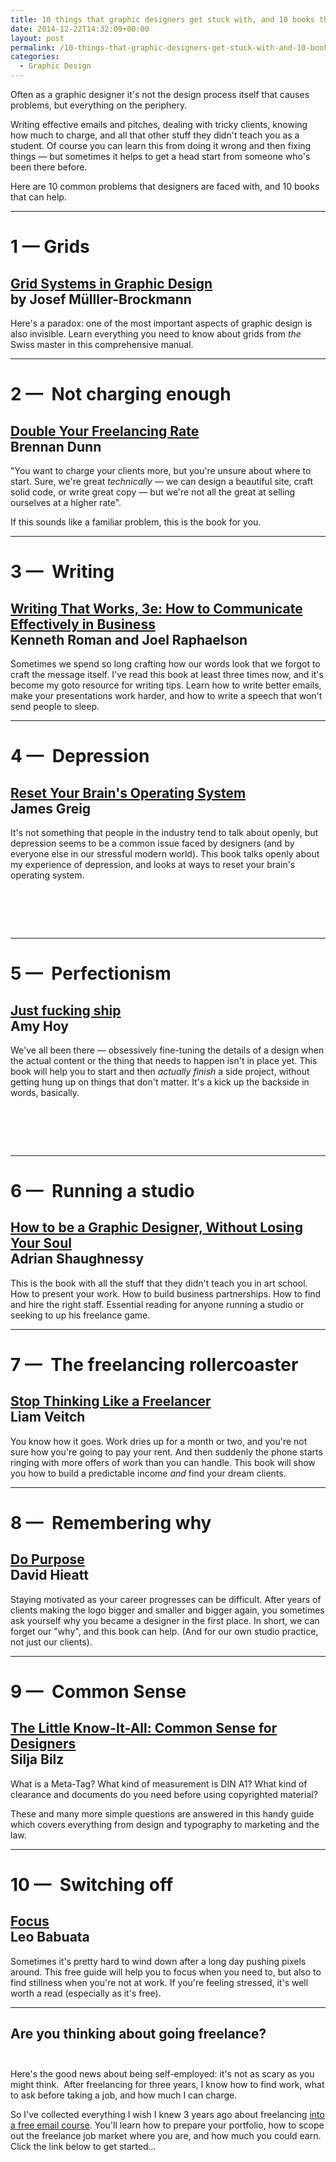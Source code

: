 ```yaml
---
title: 10 things that graphic designers get stuck with, and 10 books that can help
date: 2014-12-22T14:32:09+00:00
layout: post
permalink: /10-things-that-graphic-designers-get-stuck-with-and-10-books-that-can-help/
categories:
  - Graphic Design
---
```

<p>Often as a graphic designer it's not the design process itself that causes problems, but&nbsp;everything on the periphery.</p><p>Writing effective emails and pitches, dealing with tricky clients, knowing how much to charge, and all that other stuff they didn't teach you as a student.&nbsp;Of course you can learn this from doing it wrong and then fixing things — but sometimes it helps to get a head start from someone who's been there before.</p><p>Here are 10 common problems that designers are faced with, and 10 books that can help.</p>

<hr /><h1>1 —&nbsp;Grids</h1> 

<h2><a href="#"><span href="http://www.amazon.co.uk/Grid-Systems-Graphic-Design-Communication/dp/3721201450/?tag=greig-21">Grid Systems in Graphic Design</span></a><br />by Josef Mülller-Brockmann</h2><p>Here's a paradox: one of the most important aspects of graphic design is also invisible. Learn everything you need to know about grids from <em>the</em> Swiss master in this comprehensive manual.</p><hr /><h1 id="yui_3_17_2_5_1419254654824_21134">2 — &nbsp;Not charging enough</h1><h2><a href="http://doubleyourfreelancing.com/rate/">Double Your Freelancing Rate</a><br />Brennan Dunn</h2><p dir="ltr"><span>"You want to charge your clients more, but you're unsure about where to start. Sure, we're great&nbsp;</span><em>technically</em><span>&nbsp;—&nbsp;we can design a beautiful site, craft solid code, or write great copy —&nbsp;but we're not all the great at selling ourselves at a higher rate".</span></p><p dir="ltr"><span>If this sounds like a familiar problem, this is the book for you.</span></p> 

  <hr /><h1>3 — &nbsp;Writing</h1><h2><a href="http://www.amazon.co.uk/dp/0060956437/ref=rdr_ext_tmb?tag=greig-21">Writing That Works, 3e: How to Communicate Effectively in Business</a><br />Kenneth Roman and Joel Raphaelson</h2><p><span>Sometimes we spend so long crafting how our words look that we forgot to craft the message itself. I've read this book at least three times now, and it's become my goto resource for writing tips. Learn how to write better emails, make your presentations work harder, and how to write a speech that won't send people to sleep.</span></p> 

<hr /><h1>4 — &nbsp;Depression</h1> 

<h2><a href="https://gumroad.com/l/reset-your-brain">Reset Your Brain's Operating System</a><br />James Greig</h2><p><span>It's not something that people in the industry tend to talk about openly, but depression seems to be a common issue faced by designers (and by everyone else in our stressful modern world). This book talks openly about my experience of depression, and looks at ways to reset your brain's operating system.</span></p><h1> </h1><hr /><h1>5 — &nbsp;Perfectionism</h1> 

<h2><a href="https://unicornfree.com/just-fucking-ship">J</a><a href="https://unicornfree.com/just-fucking-ship">ust fucking ship</a><br />Amy Hoy</h2><p><span>We've all been there — obsessively fine-tuning the details of a design when the actual content or the thing that needs to happen isn't in place yet. This book will help you to start and then <em>actually finish</em> a side project, without getting hung up on things that don't matter. It's a kick up the backside in words, basically.</span></p><h1> </h1><hr /><h1>6 — &nbsp;Running a&nbsp;studio</h1> 

  <h2><span><a href="http://www.amazon.co.uk/Graphic-Designer-Without-Losing-Your/dp/1856697096?tag=greig-21">How to be a Graphic Designer, Without Losing Your Soul</a><br />Adrian Shaughnessy</span></h2><p><span>This is the book with all the stuff that they didn't teach you in art school. How to present your work. How to build business partnerships. How to find and hire the right staff. Essential reading for anyone running a studio or seeking to up his freelance game.</span></p><hr /><h1>7 — &nbsp;The freelancing rollercoaster</h1> 

<h2><a href="http://www.amazon.co.uk/Stop-Thinking-Like-Freelancer-Evolution-ebook/dp/B00PJIDO9C?tag=greig-21">Stop Thinking Like a Freelancer</a><br /><span>Liam Veitch</span></h2><p><span>You know how it goes. Work dries up for a month or two, and you're not sure how you're going to pay your rent. And then suddenly the phone starts ringing with more offers of work than you can handle. This book will show you how to build a predictable income&nbsp;<em>and</em> find your dream clients.</span></p><hr /><h1>8 — &nbsp;Remembering why</h1><h2><a href="http://thedobook.co/products/do-purpose-why-brands-with-a-purpose-do-better-and-matter-more">D</a><a href="http://thedobook.co/products/do-purpose-why-brands-with-a-purpose-do-better-and-matter-more">o Purpose</a><br /><span>David Hieatt</span></h2> 

<p>Staying motivated as your career progresses can be difficult. After years of clients making the logo bigger and smaller and bigger again, you sometimes ask yourself why you became a designer in the first place. In short, we can forget our "why", and this book can help. (And for our own studio practice, not just our clients).</p><hr /><h1>9 — &nbsp;Common Sense</h1><h2><a href="http://shop.gestalten.com/books/typography/the-little-know-it-all-new.html">The Little Know-It-All: Common Sense for Designers</a><br />Silja Bilz</h2> 

   
  


<p>What is a Meta-Tag? What kind of measurement is DIN A1? What kind of clearance and documents do you need before using copyrighted material?</p><p>These and many more simple questions are answered in this handy guide which covers everything from design and&nbsp;typography to marketing and the law.</p><hr /><h1>10 — &nbsp;Switching off</h1> 

   

      
    
    
  


<h2><a href="http://focusmanifesto.com/">F</a><a href="http://focusmanifesto.com/">ocus</a><br />Leo Babuata</h2><p>Sometimes it's pretty hard to wind down after a long day pushing pixels around. This free guide will help you to focus when you need to, but also to find stillness when you're not at work. If you're feeling stressed, it's well worth a read (especially as it's free).</p><hr /><h2>Are you thinking about going freelance?<br /> </h2><p>Here's the good news about being self-employed: it's not as scary as you might think. &nbsp;After freelancing for three years, I know how to find work, what to ask before taking a job, and how much I can charge.&nbsp;</p><p>So I've collected everything I wish I knew 3 years ago about freelancing&nbsp;<a href="http://greig.cc/beforegoingfreelance">into a free email course</a>.&nbsp;You'll learn how to prepare your portfolio, how to scope out the freelance job market where you are, and how much you could earn. Click the link below to get started...</p> 

  
    

    
  


